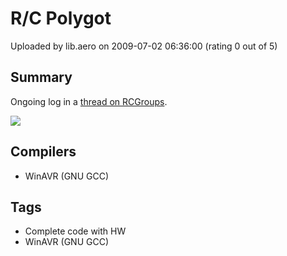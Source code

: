 # R/C Polygot

Uploaded by lib.aero on 2009-07-02 06:36:00 (rating 0 out of 5)

## Summary

Ongoing log in a [thread on RCGroups](http://www.rcgroups.com/forums/showthread.php?t=1069110).


![](https://www.avrfreaks.net/modules/PNphpBB2/files/tx_v01_366.jpg)

## Compilers

- WinAVR (GNU GCC)

## Tags

- Complete code with HW
- WinAVR (GNU GCC)
